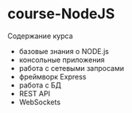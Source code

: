 # course-NodeJS

Содержание курса

- базовые знания о NODE.js
- консольные приложения
- работа с сетевыми запросами
- фреймворк Express
- работа с БД
- REST API
- WebSockets
